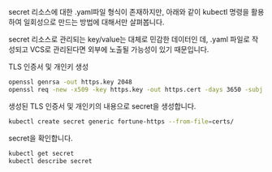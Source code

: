
secret 리소스에 대한 .yaml파일 형식이 존재하지만, 아래와 같이 kubectl 명령을 활용하여 일회성으로 만드는 방법에 대해서만 살펴봅니다.

secret 리소스로 관리되는 key/value는 대체로 민감한 데이터인 데, .yaml 파일로 작성되고 VCS로 관리된다면 외부에 노출될 가능성이 있기 때문입니다.

TLS 인증서 및 개인키 생성
```bash
openssl genrsa -out https.key 2048
openssl req -new -x509 -key https.key -out https.cert -days 3650 -subj /CN=www.kubia-example.com
```

생성된 TLS 인증서 및 개인키의 내용으로 secret을 생성합니다.
```bash
kubectl create secret generic fortune-https --from-file=certs/
```

secret을 확인합니다.
```bash
kubectl get secret
kubectl describe secret
```